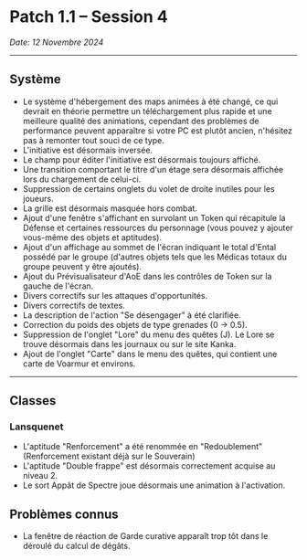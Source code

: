 # Patch 1.1 – Session 4
_Date: 12 Novembre 2024_

---

## Système

- Le système d'hébergement des maps animées à été changé, ce qui devrait en théorie permettre un téléchargement plus rapide et une meilleure qualité des animations, cependant des problèmes de performance peuvent apparaître si votre PC est plutôt ancien, n'hésitez pas à remonter tout souci de ce type.
- L'initiative est désormais inversée.
- Le champ pour éditer l'initiative est désormais toujours affiché.
- Une transition comportant le titre d'un étage sera désormais affichée lors du chargement de celui-ci.
- Suppression de certains onglets du volet de droite inutiles pour les joueurs.
- La grille est désormais masquée hors combat.
- Ajout d'une fenêtre s'affichant en survolant un Token qui récapitule la Défense et certaines ressources du personnage (vous pouvez y ajouter vous-même des objets et aptitudes).
- Ajout d'un affichage au sommet de l'écran indiquant le total d'Ental possédé par le groupe (d'autres objets tels que les Médicas totaux du groupe peuvent y être ajoutés).
- Ajout du Prévisualisateur d'AoE dans les contrôles de Token sur la gauche de l'écran.
- Divers correctifs sur les attaques d'opportunités.
- Divers correctifs de textes.
- La description de l'action "Se désengager" à été clarifiée.
- Correction du poids des objets de type grenades (0 -> 0.5).
- Suppression de l'onglet "Lore" du menu des quêtes (J). Le Lore se trouve désormais dans les journaux ou sur le site Kanka.
- Ajout de l'onglet "Carte" dans le menu des quêtes, qui contient une carte de Voarmur et environs.

---

## Classes

###  Lansquenet

- L'aptitude "Renforcement" a été renommée en "Redoublement" (Renforcement existant déjà sur le Souverain)
- L'aptitude "Double frappe" est désormais correctement acquise au niveau 2.
- Le sort Appât de Spectre joue désormais une animation à l'activation.

## Problèmes connus

- La fenêtre de réaction de Garde curative apparaît trop tôt dans le déroulé du calcul de dégâts.